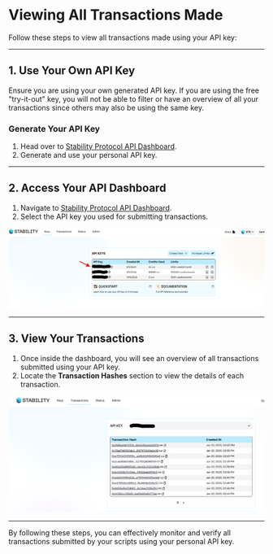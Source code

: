 # **Viewing All Transactions Made**

Follow these steps to view all transactions made using your API key:

---

## **1. Use Your Own API Key**

Ensure you are using your own generated API key. If you are using the free "try-it-out" key, you will not be able to filter or have an overview of all your transactions since others may also be using the same key.

### **Generate Your API Key**
1. Head over to [Stability Protocol API Dashboard](https://portal.stabilityprotocol.com/keys/).
2. Generate and use your personal API key.

---

## **2. Access Your API Dashboard**

1. Navigate to [Stability Protocol API Dashboard](https://portal.stabilityprotocol.com/keys/).
2. Select the API key you used for submitting transactions.
   
![Alt text](../images/APIDASHBOARD.png)

---

## **3. View Your Transactions**

1. Once inside the dashboard, you will see an overview of all transactions submitted using your API key.
2. Locate the **Transaction Hashes** section to view the details of each transaction.

![Transaction Overview](../images/TXHASHDASHBOARD.png)

---

By following these steps, you can effectively monitor and verify all transactions submitted by your scripts using your personal API key.
